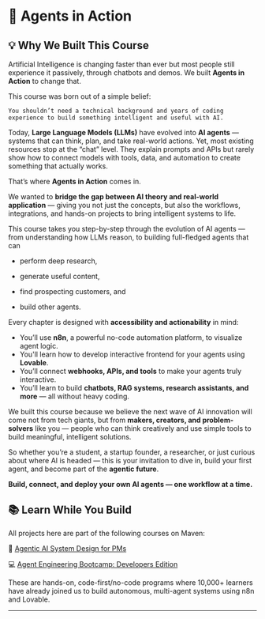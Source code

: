 # 🤖 Agents in Action
## 💡 Why We Built This Course

Artificial Intelligence is changing faster than ever but most people still experience it passively, through chatbots and demos. We built **Agents in Action** to change that.

This course was born out of a simple belief:

`You shouldn’t need a technical background and years of coding experience to build something intelligent and useful with AI.`

Today, **Large Language Models (LLMs)** have evolved into **AI agents** — systems that can think, plan, and take real-world actions. Yet, most existing resources stop at the “chat” level. They explain prompts and APIs but rarely show how to connect models with tools, data, and automation to create something that actually works.

That’s where **Agents in Action** comes in.

We wanted to **bridge the gap between AI theory and real-world application** — giving you not just the concepts, but also the workflows, integrations, and hands-on projects to bring intelligent systems to life.

This course takes you step-by-step through the evolution of AI agents — from understanding how LLMs reason, to building full-fledged agents that can

- perform deep research,
  
- generate useful content,
  
- find prospecting customers, and
  
- build other agents.

Every chapter is designed with **accessibility and actionability** in mind:

- You’ll use **n8n**, a powerful no-code automation platform, to visualize agent logic.
- You'll learn how to develop interactive frontend for your agents using **Lovable**.
- You’ll connect **webhooks, APIs, and tools** to make your agents truly interactive.
- You’ll learn to build **chatbots, RAG systems, research assistants, and more** — all without heavy coding.

We built this course because we believe the next wave of AI innovation will come not from tech giants, but from **makers, creators, and problem-solvers** like you — people who can think creatively and use simple tools to build meaningful, intelligent solutions.

So whether you’re a student, a startup founder, a researcher, or just curious about where AI is headed — this is your invitation to dive in, build your first agent, and become part of the **agentic future**.

**Build, connect, and deploy your own AI agents — one workflow at a time.**

## 📚 Learn While You Build

All projects here are part of the following courses on Maven:

🤖 [Agentic AI System Design for PMs](https://maven.com/boring-bot/ml-system-design)

💻 [Agent Engineering Bootcamp: Developers Edition](https://maven.com/boring-bot/advanced-llm)

These are hands-on, code-first/no-code programs where 10,000+ learners have already joined us to build autonomous, multi-agent systems using n8n and Lovable.

---
